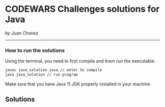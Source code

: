 # CODEWARS Challenges solutions for Java 
*by Juan Chavez* 

---
### How to run the solutions
Using the terminal, you need to first compile and them run the executable:
```bash
javac java_solution.java // enter to compile 
java java_solution // run program 
```
Make sure that you have Java 11 JDK properly installed in your machine.

## Solutions